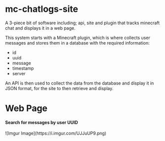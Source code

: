 # mc-chatlogs-site
A 3-piece bit of software including; api, site and plugin that tracks minecraft chat and displays it in a web page.

This system starts with a Minecraft plugin, which is where collects user messages and stores them in a database with the required information:
- id
- uuid
- message
- timestamp
- server

An API is then used to collect the data from the database and display it in JSON format, for the site to then retrieve and display.

<h1>Web Page</h1>
<h4>Search for messages by user UUID</h4>
![Imgur Image](https://i.imgur.com/UJJuUP9.png)
